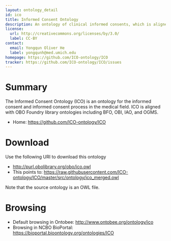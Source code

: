 ```yaml
---
layout: ontology_detail
id: ico
title: Informed Consent Ontology
description: An ontology of clinical informed consents, which is aligned with OBO Foundry library ontologies including BFO, OBI, IAO, and OGMS.
license:
  url: http://creativecommons.org/licenses/by/3.0/
  label: CC-BY
contact:
  email: Yongqun Oliver He
  label: yongqunh@med.umich.edu
homepage: https://github.com/ICO-ontology/ICO
tracker: https://github.com/ICO-ontology/ICO/issues 
---
```


# Summary

The Informed Consent Ontology (ICO) is an ontology for the informed consent and informed consent process in the medical field. ICO is aligned with OBO Foundry library ontologies including BFO, OBI, IAO, and OGMS.

* Home: https://github.com/ICO-ontology/ICO 

# Download

Use the following URI to download this ontology

* http://purl.obolibrary.org/obo/ico.owl
* This points to: https://raw.githubusercontent.com/ICO-ontology/ICO/master/src/ontology/ico_merged.owl

Note that the source ontology is an OWL file.  

# Browsing

* Default browsing in Ontobee: http://www.ontobee.org/ontology/ico
* Browsing in NCBO BioPortal: https://bioportal.bioontology.org/ontologies/ICO
